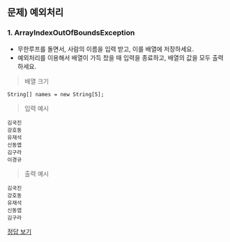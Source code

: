## 문제) 예외처리

### 1. ArrayIndexOutOfBoundsException 

* 무한루프를 돌면서, 사람의 이름을 입력 받고, 이를 배열에 저장하세요.
* 예외처리를 이용해서 배열이 가득 찼을 때 입력을 종료하고, 배열의 값을 모두 출력 하세요. 
> 배열 크기
```
String[] names = new String[5];
```

> 입력 예시 

```
김국진
강호동
유재석
신동엽
김구라
이경규
```

> 출력 예시 

```
김국진
강호동
유재석
신동엽
김구라
```


[정답 보기](Test01.java)